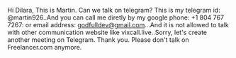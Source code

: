 Hi Dilara, This is Martin. Can we talk on telegram? This is my telegram id: @martin926..And you can call me diretly by my google phone: +1 804 767 7267: or email address: godfulldev@gmail.com...And it is not allowed to talk with other communication website like vixcall.live..Sorry, let's create another meeting on Telegram. Thank you. Please don't talk on Freelancer.com anymore.
